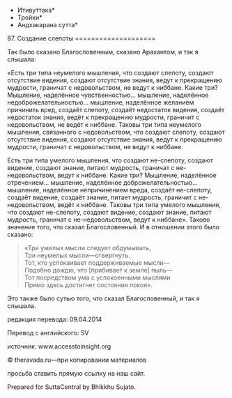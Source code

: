 * Итивуттака*
* Тройки*
* Андхакарана сутта*

87\. Создание слепоты
\=\=\=\=\=\=\=\=\=\=\=\=\=\=\=\=\=\=\=\=

Так было сказано Благословенным, сказано Арахантом, и так я слышала:

«Есть три типа неумелого мышления, что создают слепоту, создают отсутствие видения, создают отсутствие знания, ведут к прекращению мудрости, граничат с недовольством, не ведут к ниббане\. Какие три? Мышление, наделённое чувственностью… мышление, наделённое недоброжелательностью… мышление, наделённое желанием причинить вред, создаёт слепоту, создаёт недостаток видения, создаёт недостаток знания, ведёт к прекращению мудрости, граничит с недовольством, не ведёт к ниббане\. Таковы три типа неумелого мышления, связанного с недовольством, что создают слепоту, создают отсутствие видения, создают отсутствие знания, ведут к прекращению мудрости, граничат с недовольством, не ведут к ниббане\.

Есть три типа умелого мышления, что создают не\-слепоту, создают видение, создают знание, питают мудрость, граничат с не\-недовольством, ведут к ниббане\. Какие три? Мышление, наделённое отречением… мышление, наделённое доброжелательностью… мышление, наделённое непричинением вреда, создаёт не\-слепоту, создаёт видение, создаёт знание, питает мудрость, граничит с не\-недовольством, ведёт к ниббане\. Таковы три типа умелого мышления, что создают не\-слепоту, создают видение, создают знание, питают мудрость, граничат с не\-недовольством, ведут к ниббане»\. Таково значение того, что сказал Благословенный\. И в отношении этого было сказано:

> «Три умелых мысли следует обдумывать,  
> Три неумелых мысли—отвергнуть\.  
> Тот, кто успокаивает поддерживаемые мысли—  
> Подобно дождю, что \[прибивает к земле\] пыль—  
> Тот посредством ума с успокоенными мыслями  
> Прямо здесь достигнет состояния покоя»\.

Это также было сутью того, что сказал Благословенный, и так я слышала\.

редакция перевода: 09\.04\.2014

Перевод с английского: SV

источник: www\.accesstoinsight\.org

© theravada\.ru—при копировании материалов

просьба ставить прямую ссылку на наш сайт\.

Prepared for SuttaCentral by Bhikkhu Sujato\.